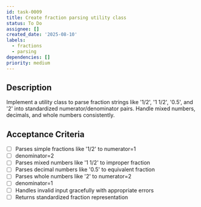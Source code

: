 ```yaml
---
id: task-0009
title: Create fraction parsing utility class
status: To Do
assignee: []
created_date: '2025-08-10'
labels:
  - fractions
  - parsing
dependencies: []
priority: medium
---
```


## Description

Implement a utility class to parse fraction strings like '1/2', '1 1/2', '0.5', and '2' into standardized numerator/denominator pairs. Handle mixed numbers, decimals, and whole numbers consistently.

## Acceptance Criteria

- [ ] Parses simple fractions like '1/2' to numerator=1
- [ ] denominator=2
- [ ] Parses mixed numbers like '1 1/2' to improper fraction
- [ ] Parses decimal numbers like '0.5' to equivalent fraction
- [ ] Parses whole numbers like '2' to numerator=2
- [ ] denominator=1
- [ ] Handles invalid input gracefully with appropriate errors
- [ ] Returns standardized fraction representation
